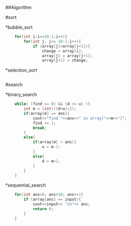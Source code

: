 ##Algorithm

#sort

*bubble_sort

```c++
    for(int i;i<=10-1;i++){
        for(int j; j<= 10-1;j++){
            if (array[j]>array[j+1]){
                change = array[i];
                array[j] = array[j+1];
                array[j+1] = change;
```

*selection_sort

```

```

#search

*binary_search

```c++
    while( (find == 0) && (d <= u) ){
        int m = (int)((d+u)/2);
        if(array[m] == ans){
            cout<<"find "<<ans<<" in array["<<m<<"]";
            find += 1;
            break; 
        }
        else{
            if(array[m] > ans){
                u = m-1;
            }
            else{
                d = m+1;
            }
        }
    }
```

*sequential_search

```c++
	for(int ans=0; ans<10; ans++){
		if (array[ans] == input){
			cout<<input<< "in"<< ans;
			return 0; 
		}
	}
```

